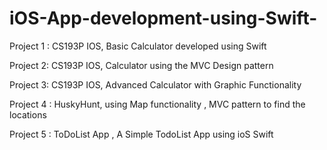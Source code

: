 # iOS-App-development-using-Swift-

Project 1 : CS193P IOS, Basic Calculator developed using Swift

Project 2:  CS193P IOS, Calculator using the MVC Design pattern

Project 3: CS193P IOS, Advanced Calculator with Graphic Functionality

Project 4 : HuskyHunt, using Map functionality , MVC pattern to find the locations

Project 5 : ToDoList App , A Simple TodoList App using ioS Swift
